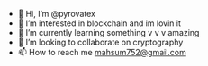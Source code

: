 - 👋 Hi, I’m @pyrovatex
- 👀 I’m interested in blockchain and im lovin it
- 🌱 I’m currently learning something  v v v amazing
- 💞️ I’m looking to collaborate on cryptography
- 📫 How to reach me mahsum752@gmail.com

<!---
pyrovatex/pyrovatex is a ✨ special ✨ repository because its `README.md` (this file) appears on your GitHub profile.
You can click the Preview link to take a look at your changes.
--->
